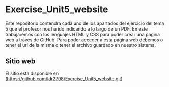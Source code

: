 # Exercise_Unit5_website
Este repositorio contendrá cada uno de los apartados del ejercicio del tema 5 que el profesor nos ha ido indicando a lo largo de un PDF. En este trabajaremos con los lenguajes HTML y CSS para poder crear una página web a través de GitHub. Para poder acceder a esta página web debemos o tener el url de la misma o tener el archivo guardado en nuestro sistema.
## Sitio web
El sitio esta disponible en (https://github.com/ldr2798/Exercise_Unit5_website.git)